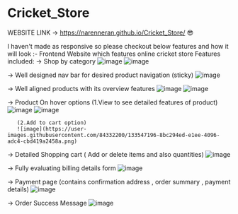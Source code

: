 # Cricket_Store

WEBSITE LINK -> https://narenneran.github.io/Cricket_Store/ 😎

I haven't made as responsive so please checkout below features and how it will look :-
Frontend Website which features online cricket store
Features included: 
 -> Shop by category
 ![image](https://user-images.githubusercontent.com/84332200/133546765-93ac1b2b-bbe7-4459-b712-60d661ceffec.png)
 ![image](https://user-images.githubusercontent.com/84332200/133546791-d3895086-c446-4861-9fca-8650628fedb7.png)

-> Well designed nav bar for desired product navigation (sticky)
![image](https://user-images.githubusercontent.com/84332200/133546866-b3ac1de4-e299-47a1-b1b6-8ca357ca0385.png)

-> Well aligned products with its overview features
![image](https://user-images.githubusercontent.com/84332200/133546920-607adf49-e586-43b6-9af5-1c945ff61c69.png)
![image](https://user-images.githubusercontent.com/84332200/133546956-4c17f51e-0a73-44b6-9d49-06c139a1417d.png)

-> Product On hover options 
       (1.View to see detailed features of product)
       ![image](https://user-images.githubusercontent.com/84332200/133547049-23b308ce-75d8-44f9-a7a6-93b7c1d54c2f.png)
       ![image](https://user-images.githubusercontent.com/84332200/133547070-e25ef5a3-0c07-4078-93d3-2e71ec635524.png)
        
       (2.Add to cart option)
       ![image](https://user-images.githubusercontent.com/84332200/133547196-8bc294ed-e1ee-4096-adc4-cbd419a2458a.png)

       
-> Detailed Shopping cart ( Add or delete items and also quantities)
![image](https://user-images.githubusercontent.com/84332200/133547296-40853cee-f774-443d-8b71-4db36654fc41.png)

-> Fully evaluating billing details form
![image](https://user-images.githubusercontent.com/84332200/133547373-461b225d-f011-4796-a490-29ab3b31e4ca.png)

-> Payment page (contains confirmation address , order summary , payment details)
![image](https://user-images.githubusercontent.com/84332200/133547469-1fe39595-1506-4556-a34b-a60920584152.png)

-> Order Success Message
![image](https://user-images.githubusercontent.com/84332200/133547513-683f4433-2f3a-41ce-86de-b5fbd1364ca7.png)


   

       
